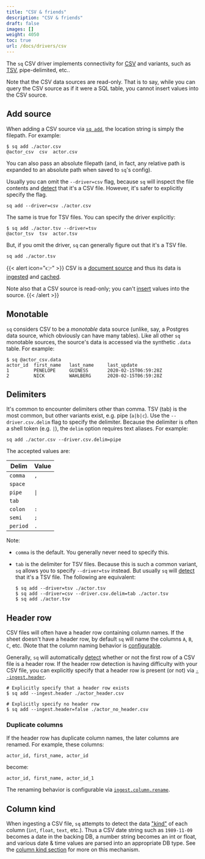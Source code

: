 ```yaml
---
title: "CSV & friends"
description: "CSV & friends"
draft: false
images: []
weight: 4050
toc: true
url: /docs/drivers/csv
---
```

The `sq` CSV driver implements connectivity for [CSV](https://en.wikipedia.org/wiki/Comma-separated_values)
and variants, such as [TSV](https://en.wikipedia.org/wiki/Tab-separated_values), pipe-delimited, etc..

Note that the CSV data sources are read-only. That is to say, while you can query the CSV
source as if it were a SQL table, you cannot insert values into the CSV source.

## Add source

When adding a CSV source via [`sq add`](/docs/cmd/add), the location string is simply the filepath.
For example:

```shell
$ sq add ./actor.csv
@actor_csv  csv  actor.csv
```

You can also pass an absolute filepath (and, in fact, any relative path is expanded to
an absolute path when saved to `sq`'s config).

Usually you can omit the `--driver=csv` flag, because `sq` will inspect the file contents
and [detect](/docs/detect/#driver-type) that it's a CSV file. However, it's safer to explicitly specify the flag.

```shell
sq add --driver=csv ./actor.csv
```

The same is true for TSV files. You can specify the driver explicitly:

```shell
$ sq add ./actor.tsv --driver=tsv
@actor_tsv  tsv  actor.tsv
```

But, if you omit the driver, `sq` can generally figure out that it's a TSV file.

```shell
sq add ./actor.tsv
```

{{< alert icon="👉" >}}
CSV is a [document source](/docs/source#document-source) and thus its data
is [ingested](/docs/source#ingest) and [cached](/docs/source#cache).

Note also that a CSV source is read-only; you can't [insert](/docs/output#insert)
values into the source.
{{< /alert >}}

## Monotable

`sq` considers CSV to be a _monotable_ data source (unlike, say, a Postgres data source, which
obviously can have many tables). Like all other `sq` monotable sources,
the source's data is accessed via the synthetic `.data` table. For example:

```shell
$ sq @actor_csv.data
actor_id  first_name   last_name     last_update
1         PENELOPE     GUINESS       2020-02-15T06:59:28Z
2         NICK         WAHLBERG      2020-02-15T06:59:28Z
```

## Delimiters

It's common to encounter delimiters other than comma. TSV (tab) is the most common, but other
variants exist, e.g. pipe (`a|b|c`). Use the `--driver.csv.delim` flag to specify
the delimiter. Because the delimiter is often a shell token (e.g. `|`), the `delim` option
requires text aliases. For example:

```shell
sq add ./actor.csv --driver.csv.delim=pipe
```

The accepted values are:

| Delim    | Value                     |
|----------|---------------------------|
| `comma`  | `,`                       |
| `space`  | <code>&nbsp;</code>       |
| `pipe`   | <code>&vert;</code>       |
| `tab`    | <code>&nbsp;&nbsp;</code> |
| `colon`  | `:`                       |
| `semi`   | `;`                       |
| `period` | `.`                       |

Note:

- `comma` is the default. You generally never need to specify this.
- `tab` is the delimiter for TSV files. Because this is such a common variant, `sq` allows
  you to specify `--driver=tsv` instead. But usually `sq` will [detect](/docs/detect/#driver-type) that it's a TSV file.
  The following are equivalent:

  ```shell
  $ sq add --driver=tsv ./actor.tsv
  $ sq add --driver=csv --driver.csv.delim=tab ./actor.tsv
  $ sq add ./actor.tsv
  ```

## Header row

CSV files will often have a header row containing column names. If the sheet
doesn't have a header row, by default `sq` will name the columns `A`, `B`, `C`, etc.
(Note that the column naming behavior is [configurable](/docs/config/#ingestcolumnrename).

Generally, `sq` will automatically [detect](/docs/detect)
whether or not the first row of a CSV file is a header row. If the header row detection
is having difficulty with your CSV file, you can explicitly specify that a
header row is present (or not) via [`--ingest.header`](/docs/config/#ingestheader).

```shell
# Explicitly specify that a header row exists
$ sq add --ingest.header ./actor_header.csv

# Explicitly specify no header row
$ sq add --ingest.header=false ./actor_no_header.csv
```

### Duplicate columns

If the header row has duplicate column names, the later columns are renamed.
For example, these columns:

```text
actor_id, first_name, actor_id
```

become:

```text
actor_id, first_name, actor_id_1
```

The renaming behavior is configurable via [`ingest.column.rename`](/docs/config#ingestcolumnrename).


## Column kind

When ingesting a CSV file, `sq` attempts to detect the data ["kind"](/docs/detect/#column-kind)
of each column (`int`, `float`, `text`, etc.). Thus a CSV date string such as `1989-11-09`
becomes a date in the backing DB, a number string becomes an int or float,
and various date & time values are parsed
into an appropriate DB type. See the [column kind section](/docs/detect/#column-kind)
for more on this mechanism.
